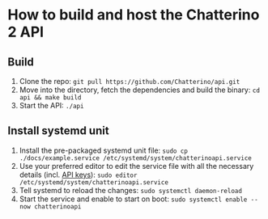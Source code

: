 # How to build and host the Chatterino 2 API

## Build

1. Clone the repo: `git pull https://github.com/Chatterino/api.git`
2. Move into the directory, fetch the dependencies and build the binary: `cd api && make build`
3. Start the API: `./api`

## Install systemd unit
1. Install the pre-packaged systemd unit file: `sudo cp ./docs/example.service /etc/systemd/system/chatterinoapi.service`
2. Use your preferred editor to edit the service file with all the necessary details (incl. [API keys](https://github.com/Chatterino/api/blob/master/docs/apikeys.md)): `sudo editor /etc/systemd/system/chatterinoapi.service`
3. Tell systemd to reload the changes: `sudo systemctl daemon-reload`
4. Start the service and enable to start on boot: `sudo systemctl enable --now chatterinoapi`